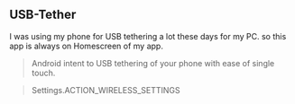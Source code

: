 ## USB-Tether
I was using my phone for USB tethering a lot these days for my PC. so this app is always on Homescreen of my app.  

> Android intent to USB tethering of your phone with ease of single touch.  
      
> Settings.ACTION_WIRELESS_SETTINGS

